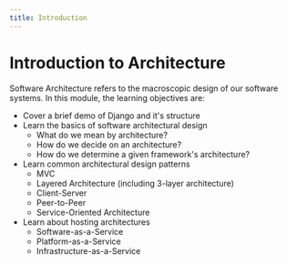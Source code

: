 ```yaml
---
title: Introduction
---
```


# Introduction to Architecture

Software Architecture refers to the macroscopic design of our software systems. In this module, the learning objectives are:

* Cover a brief demo of Django and it's structure
* Learn the basics of software architectural design
  * What do we mean by architecture?
  * How do we decide on an architecture?
  * How do we determine a given framework's architecture?
* Learn common architectural design patterns
  * MVC
  * Layered Architecture (including 3-layer architecture)
  * Client-Server
  * Peer-to-Peer
  * Service-Oriented Architecture
* Learn about hosting architectures
  * Software-as-a-Service
  * Platform-as-a-Service
  * Infrastructure-as-a-Service
